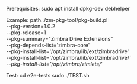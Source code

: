 Prerequisites:
   sudo apt install dpkg-dev debhelper

Example:
   path../zm-pkg-tool/pkg-build.pl \
      --pkg-version=1.0.2 \
      --pkg-release=1 \
      --pkg-summary="Zimbra Drive Extensions" \
      --pkg-depends-list='zimbra-core' \
      --pkg-install-list='/opt/zimbra/lib/ext/zimbradrive' \
      --pkg-install-list='/opt/zimbra/lib/ext/zimbradrive/*' \
      --pkg-install-list='/opt/zimbra/zimlets/*'

Test:
   cd e2e-tests
   sudo ./TEST.sh
